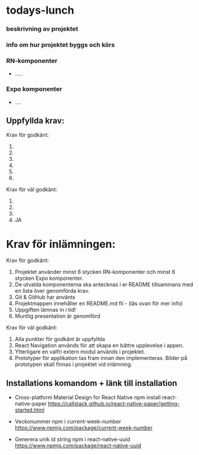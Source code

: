# todays-lunch

### beskrivning av projektet

### info om hur projektet byggs och körs

### RN-komponenter

- .....

### Expo komponenter

- ....

## Uppfyllda krav:

Krav för godkänt:

1.
2.
3.
4.
5.
6.

Krav för väl godkänt:

1.
2.
3.
4. JA

# Krav för inlämningen:

Krav för godkänt:

1. Projektet använder minst 6 stycken RN-komponenter och minst 6 stycken Expo
   komponenter.
2. De utvalda komponenterna ska antecknas i er README tillsammans med en lista över
   genomförda krav.
3. Git & GitHub har använts
4. Projektmappen innehåller en README.md fil - (läs ovan för mer info)
5. Uppgiften lämnas in i tid!
6. Muntlig presentation är genomförd

Krav för väl godkänt:

1. Alla punkter för godkänt är uppfyllda
2. React Navigation används för att skapa en bättre upplevelse i appen.
3. Ytterligare en valfri extern modul används i projektet.
4. Prototyper för applikation tas fram innan den implementeras. Bilder på prototypen
   skall finnas i projektet vid inlämning.

## Installations komandom + länk till installation

- Cross-platform Material Design for React Native
  npm install react-native-paper
  https://callstack.github.io/react-native-paper/getting-started.html
- Veckonummer
  npm i current-week-number
  https://www.npmjs.com/package/current-week-number

- Generera unik id string
  npm i react-native-uuid
  https://www.npmjs.com/package/react-native-uuid
